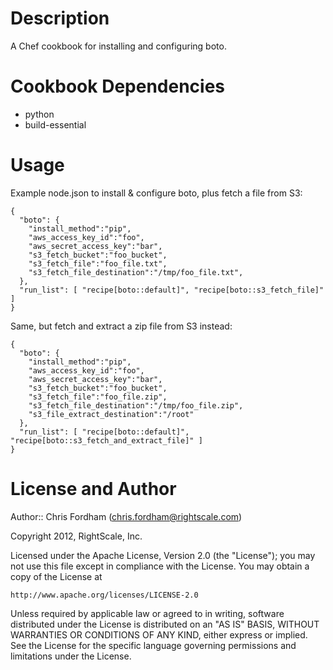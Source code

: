 Description
===========

A Chef cookbook for installing and configuring boto.

# Cookbook Dependencies

* python
* build-essential

Usage
=====

Example node.json to install & configure boto, plus fetch a file from S3:

	{
	  "boto": {
	    "install_method":"pip",
	    "aws_access_key_id":"foo",
	    "aws_secret_access_key":"bar",
	    "s3_fetch_bucket":"foo_bucket",
	    "s3_fetch_file":"foo_file.txt",
	    "s3_fetch_file_destination":"/tmp/foo_file.txt",
	  },
	  "run_list": [ "recipe[boto::default]", "recipe[boto::s3_fetch_file]" ]
	}

Same, but fetch and extract a zip file from S3 instead:

	{
	  "boto": {
	    "install_method":"pip",
	    "aws_access_key_id":"foo",
	    "aws_secret_access_key":"bar",
	    "s3_fetch_bucket":"foo_bucket",
	    "s3_fetch_file":"foo_file.zip",
	    "s3_fetch_file_destination":"/tmp/foo_file.zip",
	    "s3_file_extract_destination":"/root"
	  },
	  "run_list": [ "recipe[boto::default]", "recipe[boto::s3_fetch_and_extract_file]" ]
	}

License and Author
==================

Author:: Chris Fordham (<chris.fordham@rightscale.com>)

Copyright 2012, RightScale, Inc.

Licensed under the Apache License, Version 2.0 (the "License");
you may not use this file except in compliance with the License.
You may obtain a copy of the License at

    http://www.apache.org/licenses/LICENSE-2.0

Unless required by applicable law or agreed to in writing, software
distributed under the License is distributed on an "AS IS" BASIS,
WITHOUT WARRANTIES OR CONDITIONS OF ANY KIND, either express or implied.
See the License for the specific language governing permissions and
limitations under the License.